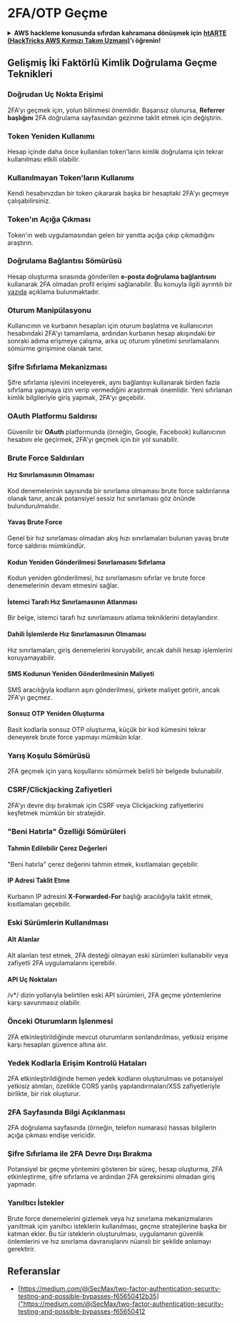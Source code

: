 # 2FA/OTP Geçme

<details>

<summary><strong>AWS hackleme konusunda sıfırdan kahramana dönüşmek için</strong> <a href="https://training.hacktricks.xyz/courses/arte"><strong>htARTE (HackTricks AWS Kırmızı Takım Uzmanı)</strong></a><strong>'ı öğrenin!</strong></summary>

HackTricks'i desteklemenin diğer yolları:

* Şirketinizi HackTricks'te **reklamını görmek** veya **HackTricks'i PDF olarak indirmek** için [**ABONELİK PLANLARINI**](https://github.com/sponsors/carlospolop) kontrol edin!
* [**Resmi PEASS & HackTricks ürünlerini**](https://peass.creator-spring.com) edinin
* Özel [**NFT'lerden**](https://opensea.io/collection/the-peass-family) oluşan koleksiyonumuz [**The PEASS Family**](https://opensea.io/collection/the-peass-family)'i keşfedin
* 💬 [**Discord grubuna**](https://discord.gg/hRep4RUj7f) veya [**telegram grubuna**](https://t.me/peass) **katılın** veya **Twitter** 🐦 [**@carlospolopm**](https://twitter.com/hacktricks_live)'u **takip edin**.
* **Hacking hilelerinizi** [**HackTricks**](https://github.com/carlospolop/hacktricks) ve [**HackTricks Cloud**](https://github.com/carlospolop/hacktricks-cloud) github depolarına **PR göndererek paylaşın**.

</details>

## **Gelişmiş İki Faktörlü Kimlik Doğrulama Geçme Teknikleri**

### **Doğrudan Uç Nokta Erişimi**

2FA'yı geçmek için, yolun bilinmesi önemlidir. Başarısız olunursa, **Referrer başlığını** 2FA doğrulama sayfasından gezinme taklit etmek için değiştirin.

### **Token Yeniden Kullanımı**

Hesap içinde daha önce kullanılan token'ların kimlik doğrulama için tekrar kullanılması etkili olabilir.

### **Kullanılmayan Token'ların Kullanımı**

Kendi hesabınızdan bir token çıkararak başka bir hesaptaki 2FA'yı geçmeye çalışabilirsiniz.

### **Token'ın Açığa Çıkması**

Token'ın web uygulamasından gelen bir yanıtta açığa çıkıp çıkmadığını araştırın.

### **Doğrulama Bağlantısı Sömürüsü**

Hesap oluşturma sırasında gönderilen **e-posta doğrulama bağlantısını** kullanarak 2FA olmadan profil erişimi sağlanabilir. Bu konuyla ilgili ayrıntılı bir [yazıda](https://srahulceh.medium.com/behind-the-scenes-of-a-security-bug-the-perils-of-2fa-cookie-generation-496d9519771b) açıklama bulunmaktadır.

### **Oturum Manipülasyonu**

Kullanıcının ve kurbanın hesapları için oturum başlatma ve kullanıcının hesabındaki 2FA'yı tamamlama, ardından kurbanın hesap akışındaki bir sonraki adıma erişmeye çalışma, arka uç oturum yönetimi sınırlamalarını sömürme girişimine olanak tanır.

### **Şifre Sıfırlama Mekanizması**

Şifre sıfırlama işlevini inceleyerek, aynı bağlantıyı kullanarak birden fazla sıfırlama yapmaya izin verip vermediğini araştırmak önemlidir. Yeni sıfırlanan kimlik bilgileriyle giriş yapmak, 2FA'yı geçebilir.

### **OAuth Platformu Saldırısı**

Güvenilir bir **OAuth** platformunda (örneğin, Google, Facebook) kullanıcının hesabını ele geçirmek, 2FA'yı geçmek için bir yol sunabilir.

### **Brute Force Saldırıları**

#### **Hız Sınırlamasının Olmaması**

Kod denemelerinin sayısında bir sınırlama olmaması brute force saldırılarına olanak tanır, ancak potansiyel sessiz hız sınırlaması göz önünde bulundurulmalıdır.

#### **Yavaş Brute Force**

Genel bir hız sınırlaması olmadan akış hızı sınırlamaları bulunan yavaş brute force saldırısı mümkündür.

#### **Kodun Yeniden Gönderilmesi Sınırlamasını Sıfırlama**

Kodun yeniden gönderilmesi, hız sınırlamasını sıfırlar ve brute force denemelerinin devam etmesini sağlar.

#### **İstemci Tarafı Hız Sınırlamasının Atlanması**

Bir belge, istemci tarafı hız sınırlamasını atlama tekniklerini detaylandırır.

#### **Dahili İşlemlerde Hız Sınırlamasının Olmaması**

Hız sınırlamaları, giriş denemelerini koruyabilir, ancak dahili hesap işlemlerini koruyamayabilir.

#### **SMS Kodunun Yeniden Gönderilmesinin Maliyeti**

SMS aracılığıyla kodların aşırı gönderilmesi, şirkete maliyet getirir, ancak 2FA'yı geçmez.

#### **Sonsuz OTP Yeniden Oluşturma**

Basit kodlarla sonsuz OTP oluşturma, küçük bir kod kümesini tekrar deneyerek brute force yapmayı mümkün kılar.

### **Yarış Koşulu Sömürüsü**

2FA geçmek için yarış koşullarını sömürmek belirli bir belgede bulunabilir.

### **CSRF/Clickjacking Zafiyetleri**

2FA'yı devre dışı bırakmak için CSRF veya Clickjacking zafiyetlerini keşfetmek mümkün bir stratejidir.

### **"Beni Hatırla" Özelliği Sömürüleri**

#### **Tahmin Edilebilir Çerez Değerleri**

"Beni hatırla" çerez değerini tahmin etmek, kısıtlamaları geçebilir.

#### **IP Adresi Taklit Etme**

Kurbanın IP adresini **X-Forwarded-For** başlığı aracılığıyla taklit etmek, kısıtlamaları geçebilir.

### **Eski Sürümlerin Kullanılması**

#### **Alt Alanlar**

Alt alanları test etmek, 2FA desteği olmayan eski sürümleri kullanabilir veya zafiyetli 2FA uygulamalarını içerebilir.

#### **API Uç Noktaları**

/v\*/ dizin yollarıyla belirtilen eski API sürümleri, 2FA geçme yöntemlerine karşı savunmasız olabilir.

### **Önceki Oturumların İşlenmesi**

2FA etkinleştirildiğinde mevcut oturumların sonlandırılması, yetkisiz erişime karşı hesapları güvence altına alır.

### **Yedek Kodlarla Erişim Kontrolü Hataları**

2FA etkinleştirildiğinde hemen yedek kodların oluşturulması ve potansiyel yetkisiz alımları, özellikle CORS yanlış yapılandırmaları/XSS zafiyetleriyle birlikte, bir risk oluşturur.

### **2FA Sayfasında Bilgi Açıklanması**

2FA doğrulama sayfasında (örneğin, telefon numarası) hassas bilgilerin açığa çıkması endişe vericidir.

### **Şifre Sıfırlama ile 2FA Devre Dışı Bırakma**

Potansiyel bir geçme yöntemini gösteren bir süreç, hesap oluşturma, 2FA etkinleştirme, şifre sıfırlama ve ardından 2FA gereksinimi olmadan giriş yapmadır.

### **Yanıltıcı İstekler**

Brute force denemelerini gizlemek veya hız sınırlama mekanizmalarını yanıltmak için yanıltıcı isteklerin kullanılması, geçme stratejilerine başka bir katman ekler. Bu tür isteklerin oluşturulması, uygulamanın güvenlik önlemlerini ve hız sınırlama davranışlarını nüanslı bir şekilde anlamayı gerektirir.

## Referanslar
* [https://medium.com/@iSecMax/two-factor-authentication-security-testing-and-possible-bypasses-f65650412b35]("https://medium.com/@iSecMax/two-factor-authentication-security-testing-and-possible-bypasses-f65650412
